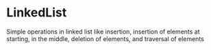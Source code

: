 # LinkedList
Simple operations in linked list like insertion, insertion of elements at starting, in the middle, deletion of elements, and traversal of elements
